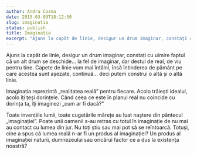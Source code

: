 ```yaml
---
author: Andra Cozma
date: 2015-03-09T18:12:50
slug: imaginatia
status: publish
title: Imaginația
excerpt: "Ajuns la capăt de linie, desigur un drum imaginar, constați cu uimire faptul că un alt drum se deschide… la  "
---
```

Ajuns la capăt de linie, desigur un drum imaginar, constați cu uimire faptul că un alt drum se deschide… la fel de imaginar, dar destul de real, de viu pentru tine. Capete de linie vom mai întâlni, însă întinderea de pământ pe care acestea sunt așezate, continuă… deci putem construi o altă și o altă linie.

Imaginația reprezintă „realitatea reală” pentru fiecare. Acolo trăiești idealul, acolo îți țeși dorințele. Când ceea ce este în planul real nu coincide cu dorința ta, îți imaginezi „cum ar fi dacă?”

Toate invențiile lumii, toate cugetările mărețe au luat naștere din pântecul „imaginației”. Poate unii oamenii s-au retras cu totul în imaginație de nu mai au contact cu lumea din jur. Nu toți știu sau mai pot să se reîntoarcă. Totuși, cine a spus că lumea reală n-ar fi un produs al imaginației? Un produs al imaginației naturii, dumnezeului sau oricărui factor ce a dus la existența noastră?
    